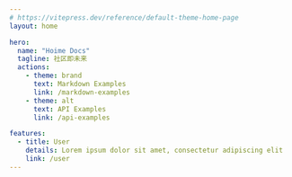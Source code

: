 ```yaml
---
# https://vitepress.dev/reference/default-theme-home-page
layout: home

hero:
  name: "Hoime Docs"
  tagline: 社区即未来
  actions:
    - theme: brand
      text: Markdown Examples
      link: /markdown-examples
    - theme: alt
      text: API Examples
      link: /api-examples

features:
  - title: User
    details: Lorem ipsum dolor sit amet, consectetur adipiscing elit
    link: /user
---
```


